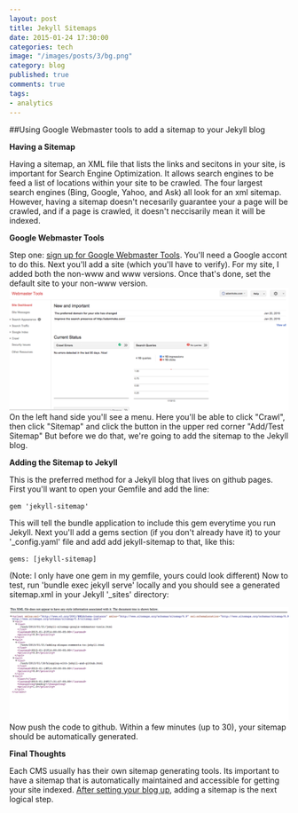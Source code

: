 ```yaml
---
layout: post
title: Jekyll Sitemaps
date: 2015-01-24 17:30:00
categories: tech
image: "/images/posts/3/bg.png"
category: blog
published: true
comments: true
tags:
- analytics
---
```


##Using Google Webmaster tools to add a sitemap to your Jekyll blog

**Having a Sitemap**

Having a sitemap,
an XML file that lists the links and secitons in your site,
is important for Search Engine Optimization.
It allows search engines to be feed a list of locations within your site to be crawled.
The four largest search engines (Bing, Google, Yahoo, and Ask) all look for an xml sitemap.
However, having a sitemap doesn't necesarily guarantee your a page will be crawled,
and if a page is crawled, it doesn't neccisarily mean it will be indexed.


**Google Webmaster Tools**

Step one: [sign up for Google Webmaster Tools](http://www.google.com/webmasters "Google Webmaster Tools").
You'll need a Google accont to do this.
Next you'll add a site (which you'll have to verify).
For my site, I added both the non-www and www versions.
Once that's done, set the default site to your non-www version.
![Google Webmasters Dashboard](/images/posts/3/1.png "Google Webmasters Dashboard")
On the left hand side you'll see a menu.
Here you'll be able to click "Crawl",
then click "Sitemap" and click the button in the upper red corner "Add/Test Sitemap"
But before we do that, we're going to add the sitemap to the Jekyll blog.


**Adding the Sitemap to Jekyll**

This is the preferred method for a Jekyll blog that lives on github pages.
First you'll want to open your Gemfile and add the line:
```
gem 'jekyll-sitemap'
```
This will tell the bundle application to include this gem everytime you run Jekyll.
Next you'll add a gems section (if you don't already have it) to your '_config.yaml' file and add add jekyll-sitemap to that, like this:

```
gems: [jekyll-sitemap]
```

(Note: I only have one gem in my gemfile, yours could look different)
Now to test, run 'bundle exec jekyll serve' locally and you should see a generated sitemap.xml in your Jekyll '_sites' directory:

![adamhoke.com sitemap.xml](/images/posts/3/2.png "Github.io generated sitemap.xml")
Now push the code to github.
Within a few minutes (up to 30), your sitemap should be automatically generated.

**Final Thoughts**

Each CMS usually has their own sitemap generating tools.
Its important to have a sitemap that is automatically maintained and accessible for getting your site indexed.
[After setting your blog up](http://adamhoke.com/tech/2015/01/21/adding-disqus-comments-to-jekyll.html "Adding Disqus to a Jekyll Blog"), adding a sitemap is the next logical step.